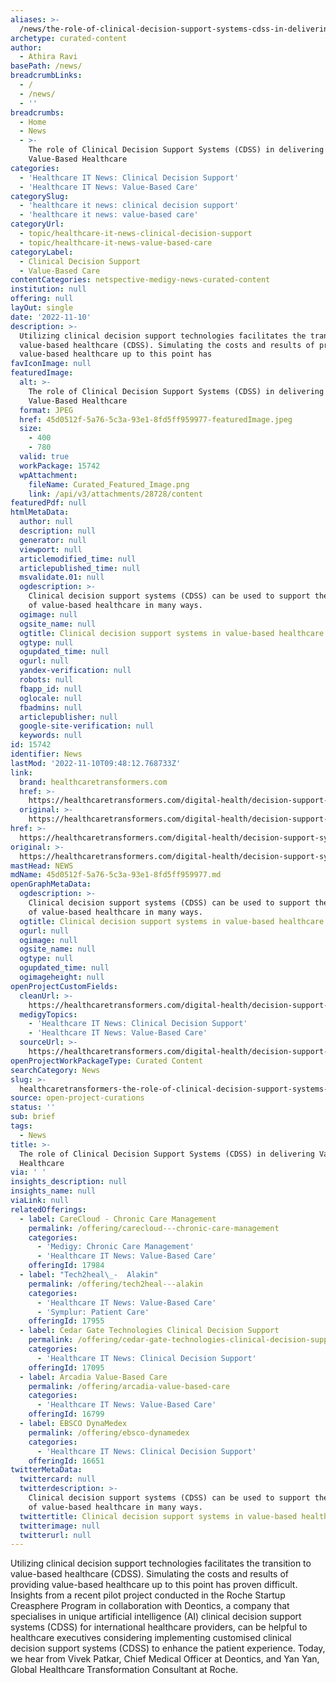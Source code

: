 ```yaml
---
aliases: >-
  /news/the-role-of-clinical-decision-support-systems-cdss-in-delivering-value-based-healthcare
archetype: curated-content
author:
  - Athira Ravi
basePath: /news/
breadcrumbLinks:
  - /
  - /news/
  - ''
breadcrumbs:
  - Home
  - News
  - >-
    The role of Clinical Decision Support Systems (CDSS) in delivering
    Value-Based Healthcare
categories:
  - 'Healthcare IT News: Clinical Decision Support'
  - 'Healthcare IT News: Value-Based Care'
categorySlug:
  - 'healthcare it news: clinical decision support'
  - 'healthcare it news: value-based care'
categoryUrl:
  - topic/healthcare-it-news-clinical-decision-support
  - topic/healthcare-it-news-value-based-care
categoryLabel:
  - Clinical Decision Support
  - Value-Based Care
contentCategories: netspective-medigy-news-curated-content
institution: null
offering: null
layOut: single
date: '2022-11-10'
description: >-
  Utilizing clinical decision support technologies facilitates the transition to
  value-based healthcare (CDSS). Simulating the costs and results of providing
  value-based healthcare up to this point has 
favIconImage: null
featuredImage:
  alt: >-
    The role of Clinical Decision Support Systems (CDSS) in delivering
    Value-Based Healthcare
  format: JPEG
  href: 45d0512f-5a76-5c3a-93e1-8fd5ff959977-featuredImage.jpeg
  size:
    - 400
    - 780
  valid: true
  workPackage: 15742
  wpAttachment:
    fileName: Curated_Featured_Image.png
    link: /api/v3/attachments/28728/content
featuredPdf: null
htmlMetaData:
  author: null
  description: null
  generator: null
  viewport: null
  articlemodified_time: null
  articlepublished_time: null
  msvalidate.01: null
  ogdescription: >-
    Clinical decision support systems (CDSS) can be used to support the delivery
    of value-based healthcare in many ways.
  ogimage: null
  ogsite_name: null
  ogtitle: Clinical decision support systems in value-based healthcare
  ogtype: null
  ogupdated_time: null
  ogurl: null
  yandex-verification: null
  robots: null
  fbapp_id: null
  oglocale: null
  fbadmins: null
  articlepublisher: null
  google-site-verification: null
  keywords: null
id: 15742
identifier: News
lastMod: '2022-11-10T09:48:12.768733Z'
link:
  brand: healthcaretransformers.com
  href: >-
    https://healthcaretransformers.com/digital-health/decision-support-system-healthcare/
  original: >-
    https://healthcaretransformers.com/digital-health/decision-support-system-healthcare/
href: >-
  https://healthcaretransformers.com/digital-health/decision-support-system-healthcare/
original: >-
  https://healthcaretransformers.com/digital-health/decision-support-system-healthcare/
mastHead: NEWS
mdName: 45d0512f-5a76-5c3a-93e1-8fd5ff959977.md
openGraphMetaData:
  ogdescription: >-
    Clinical decision support systems (CDSS) can be used to support the delivery
    of value-based healthcare in many ways.
  ogtitle: Clinical decision support systems in value-based healthcare
  ogurl: null
  ogimage: null
  ogsite_name: null
  ogtype: null
  ogupdated_time: null
  ogimageheight: null
openProjectCustomFields:
  cleanUrl: >-
    https://healthcaretransformers.com/digital-health/decision-support-system-healthcare/
  medigyTopics:
    - 'Healthcare IT News: Clinical Decision Support'
    - 'Healthcare IT News: Value-Based Care'
  sourceUrl: >-
    https://healthcaretransformers.com/digital-health/decision-support-system-healthcare/
openProjectWorkPackageType: Curated Content
searchCategory: News
slug: >-
  healthcaretransformers-the-role-of-clinical-decision-support-systems-cdss-in-delivering-value-based-healthcare
source: open-project-curations
status: ''
sub: brief
tags:
  - News
title: >-
  The role of Clinical Decision Support Systems (CDSS) in delivering Value-Based
  Healthcare
via: ' '
insights_description: null
insights_name: null
viaLink: null
relatedOfferings:
  - label: CareCloud - Chronic Care Management
    permalink: /offering/carecloud---chronic-care-management
    categories:
      - 'Medigy: Chronic Care Management'
      - 'Healthcare IT News: Value-Based Care'
    offeringId: 17984
  - label: "Tech2heal\_-  Alakin"
    permalink: /offering/tech2heal---alakin
    categories:
      - 'Healthcare IT News: Value-Based Care'
      - 'Symplur: Patient Care'
    offeringId: 17955
  - label: Cedar Gate Technologies Clinical Decision Support
    permalink: /offering/cedar-gate-technologies-clinical-decision-support
    categories:
      - 'Healthcare IT News: Clinical Decision Support'
    offeringId: 17095
  - label: Arcadia Value-Based Care
    permalink: /offering/arcadia-value-based-care
    categories:
      - 'Healthcare IT News: Value-Based Care'
    offeringId: 16799
  - label: EBSCO DynaMedex
    permalink: /offering/ebsco-dynamedex
    categories:
      - 'Healthcare IT News: Clinical Decision Support'
    offeringId: 16651
twitterMetaData:
  twittercard: null
  twitterdescription: >-
    Clinical decision support systems (CDSS) can be used to support the delivery
    of value-based healthcare in many ways.
  twittertitle: Clinical decision support systems in value-based healthcare
  twitterimage: null
  twitterurl: null
---
```

<p>Utilizing clinical decision support technologies facilitates the transition to value-based healthcare (CDSS). Simulating the costs and results of providing value-based healthcare up to this point has proven difficult. Insights from a recent pilot project conducted in the Roche Startup Creasphere Program in collaboration with Deontics, a company that specialises in unique artificial intelligence (AI) clinical decision support systems (CDSS) for international healthcare providers, can be helpful to healthcare executives considering implementing customised clinical decision support systems (CDSS) to enhance the patient experience. Today, we hear from Vivek Patkar, Chief Medical Officer at Deontics, and Yan Yan, Global Healthcare Transformation Consultant at Roche.</p>